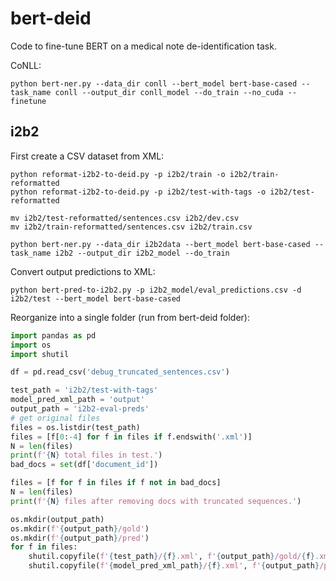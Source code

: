 # bert-deid

Code to fine-tune BERT on a medical note de-identification task.


CoNLL:

`python bert-ner.py --data_dir conll --bert_model bert-base-cased --task_name conll --output_dir conll_model --do_train --no_cuda --finetune`

## i2b2

First create a CSV dataset from XML:

```
python reformat-i2b2-to-deid.py -p i2b2/train -o i2b2/train-reformatted
python reformat-i2b2-to-deid.py -p i2b2/test-with-tags -o i2b2/test-reformatted

mv i2b2/test-reformatted/sentences.csv i2b2/dev.csv
mv i2b2/train-reformatted/sentences.csv i2b2/train.csv
``` 

`python bert-ner.py --data_dir i2b2data --bert_model bert-base-cased --task_name i2b2 --output_dir i2b2_model --do_train`

Convert output predictions to XML:

`python bert-pred-to-i2b2.py -p i2b2_model/eval_predictions.csv -d i2b2/test --bert_model bert-base-cased`

Reorganize into a single folder (run from bert-deid folder):

```python
import pandas as pd
import os
import shutil

df = pd.read_csv('debug_truncated_sentences.csv')

test_path = 'i2b2/test-with-tags'
model_pred_xml_path = 'output'
output_path = 'i2b2-eval-preds'
# get original files
files = os.listdir(test_path)
files = [f[0:-4] for f in files if f.endswith('.xml')]
N = len(files)
print(f'{N} total files in test.')
bad_docs = set(df['document_id'])

files = [f for f in files if f not in bad_docs]
N = len(files)
print(f'{N} files after removing docs with truncated sequences.')

os.mkdir(output_path)
os.mkdir(f'{output_path}/gold')
os.mkdir(f'{output_path}/pred')
for f in files:
    shutil.copyfile(f'{test_path}/{f}.xml', f'{output_path}/gold/{f}.xml')
    shutil.copyfile(f'{model_pred_xml_path}/{f}.xml', f'{output_path}/pred/{f}.xml')

```